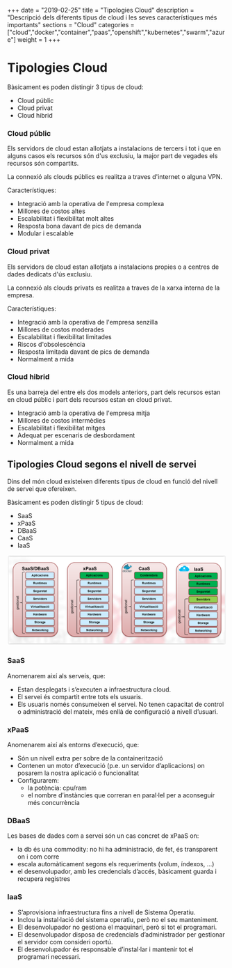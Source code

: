 +++
date        = "2019-02-25"
title       = "Tipologies Cloud"
description = "Descripció dels diferents tipus de cloud i les seves característiques més importants"
sections    = "Cloud"
categories  = ["cloud","docker","container","paas","openshift","kubernetes","swarm","azure"]
weight = 1
+++

# Tipologies Cloud

Bàsicament es poden distingir 3 tipus de cloud:

- Cloud públic
- Cloud privat
- Cloud hibrid

### Cloud públic

Els servidors de cloud estan allotjats a instalacions de tercers i tot i que en alguns casos els recursos són d'us exclusiu, la major part de vegades els recursos són compartits.

La connexió als clouds públics es realitza a traves d'internet o alguna VPN.

Característiques:

- Integració amb la operativa de l'empresa complexa
- Millores de costos altes
- Escalabilitat i flexibilitat molt altes
- Resposta bona davant de pics de demanda
- Modular i escalable

### Cloud privat

Els servidors de cloud estan allotjats a instalacions propies o a centres de dades dedicats d'ús exclusiu.

La connexió als clouds privats es realitza a traves de la xarxa interna de la empresa.

Característiques:

- Integració amb la operativa de l'empresa senzilla
- Millores de costos moderades
- Escalabilitat i flexibilitat limitades
- Riscos d'obsolescència
- Resposta limitada davant de pics de demanda
- Normalment a mida


### Cloud hibrid

Es una barreja del entre els dos models anteriors, part dels recursos estan en cloud públic i part dels recursos estan en cloud privat.

- Integració amb la operativa de l'empresa mitja
- Millores de costos intermèdies
- Escalabilitat i flexibilitat mitges
- Adequat per escenaris de desbordament
- Normalment a mida

## Tipologies Cloud segons el nivell de servei

Dins del món cloud existeixen diferents tipus de cloud en funció del nivell de servei que ofereixen.

Bàsicament es poden distingir 5 tipus de cloud:

- SaaS
- xPaaS
- DBaaS
- CaaS
- IaaS

![Tipus de cloud](/related/cloud/tipusCloud.png) 

### SaaS

Anomenarem així als serveis, que:

- Estan desplegats i s’executen a infraestructura cloud.
- El servei és compartit entre tots els usuaris.
- Els usuaris només consumeixen el servei. No tenen capacitat de control o administració del mateix, més enllà de configuració a nivell d’usuari.

### xPaaS

Anomenarem així als entorns d’execució, que:

- Són un nivell extra per sobre de la containerització
- Contenen un motor d’execució (p.e. un servidor d’aplicacions) on posarem la nostra aplicació o funcionalitat
- Configurarem:
  - la potència: cpu/ram
  - el nombre d’instàncies que correran en paral·lel per a aconseguir més concurrència

### DBaaS

Les bases de dades com a servei són un cas concret de xPaaS on:
  
- la db és una commodity: no hi ha administració, de fet, és transparent on i com corre
- escala automàticament segons els requeriments (volum, índexos, ...)
- el desenvolupador, amb les credencials d’accés, bàsicament guarda i recupera registres

### IaaS

- S’aprovisiona infraestructura fins a nivell de Sistema Operatiu.
- Inclou la instal·lació del sistema operatiu, però no el seu manteniment.
- El desenvolupador no gestiona el maquinari, però si tot el programari.
- El desenvolupador disposa de credencials d’administrador per gestionar el servidor com consideri oportú.
- El desenvolupador és responsable d’instal·lar i mantenir tot el programari necessari.

